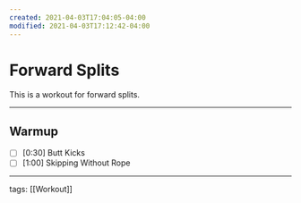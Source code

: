 ```yaml
---
created: 2021-04-03T17:04:05-04:00
modified: 2021-04-03T17:12:42-04:00
---
```


# Forward Splits

This is a workout for forward splits.

---

## Warmup

- [ ] [0:30] Butt Kicks
- [ ] [1:00] Skipping Without Rope

---

tags: [[Workout]]